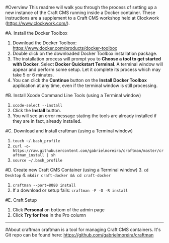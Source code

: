 #Overview
This readme will walk you through the process of setting up a new instance of the Craft CMS running inside a Docker container. These instructions are a supplement to a Craft CMS workshop held at Clockwork (https://www.clockwork.com/).

#A. Install the Docker Toolbox
1. Download the Docker Toolbox: https://www.docker.com/products/docker-toolbox
2. Double click on the downloaded Docker Toolbox installation package.
3. The installation process will prompt you to **Choose a tool to get started with Docker**. Select **Docker Quickstart Terminal**. A terminal window will appear and perform some setup. Let it complete its process which may take 5 or 6 minutes.
4. You can click the **Continue** button on the **Install Docker Toolbox** application at any time, even if the terminal window is still processing.

#B. Install Xcode Command Line Tools (using a Terminal window)
1. `xcode-select --install`
2. Click the **Install** button.
3. You will see an error message stating the tools are already installed if they are in fact, already installed.

#C. Download and Install craftman (using a Terminal window)
1. `touch ~/.bash_profile`
2. `curl -o- https://raw.githubusercontent.com/gabrielmoreira/craftman/master/craftman_install | sh`
3. `source ~/.bash_profile`

#D. Create new Craft CMS Container (using a Terminal window)
3. `cd Desktop`
4. `mkdir craft-docker && cd craft-docker`
1. `craftman --port=8080 install`
2. If a download or setup fails: `craftman -F -O -R install`

#E. Craft Setup
1. Click **Personal** on bottom of the admin page
2. Click **Try for free** in the Pro column

---

#About craftman
craftman is a tool for managing Craft CMS containers. It's Git repo can be found here: https://github.com/gabrielmoreira/craftman
